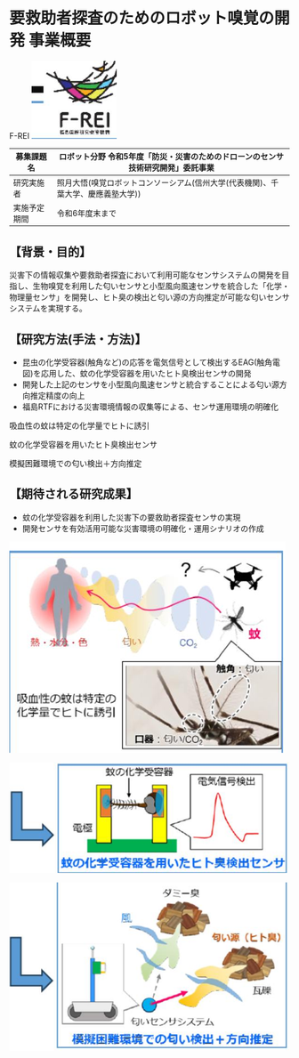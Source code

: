 # 要救助者探査のためのロボット嗅覚の開発 事業概要

F-REI
![](_page_0_Picture_16.jpeg)

|募集課題名 |ロボット分野 令和5年度「防災・災害のためのドローンのセンサ技術研究開発」委託事業|
|---|---|
|研究実施者|照月大悟(嗅覚ロボットコンソーシアム(信州大学(代表機関)、千葉大学、慶應義塾大学)) |
|実施予定期間| 令和6年度末まで|

## 【背景・目的】

災害下の情報収集や要救助者探査において利用可能なセンサシステムの開発を目指し、生物嗅覚を利用した匂いセンサと小型風向風速センサを統合した「化学・物理量センサ」を開発し、ヒト臭の検出と匂い源の方向推定が可能な匂いセンサシステムを実現する。

## 【研究方法(手法・方法)】

- 昆虫の化学受容器(触角など)の応答を電気信号として検出するEAG(触角電図)を応用した、蚊の化学受容器を用いたヒト臭検出センサの開発
- 開発した上記のセンサを小型風向風速センサと統合することによる匂い源方向推定精度の向上
- 福島RTFにおける災害環境情報の収集等による、センサ運用環境の明確化

吸血性の蚊は特定の化学量でヒトに誘引

蚊の化学受容器を用いたヒト臭検出センサ

模擬困難環境での匂い検出＋方向推定

## 【期待される研究成果】

- 蚊の化学受容器を利用した災害下の要救助者探査センサの実現
- 開発センサを有効活用可能な災害環境の明確化・運用シナリオの作成

![](_page_0_Figure_13.jpeg)

![](_page_0_Figure_14.jpeg)

![](_page_0_Figure_15.jpeg)
